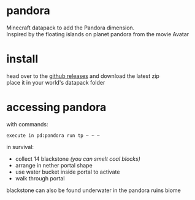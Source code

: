 # pandora
Minecraft datapack to add the Pandora dimension.  
Inspired by the floating islands on planet pandora from the movie Avatar

# install
head over to the [github releases](https://github.com/owocean/pandora/releases) and download the latest zip  
place it in your world's datapack folder

# accessing pandora
with commands:
```mcfunction
execute in pd:pandora run tp ~ ~ ~
```
in survival:  
* collect 14 blackstone *(you can smelt coal blocks)*
* arrange in nether portal shape
* use water bucket inside portal to activate
* walk through portal

blackstone can also be found underwater in the pandora ruins biome